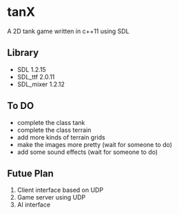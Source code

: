 # tanX
A 2D tank game written in c++11 using SDL

## Library
+ SDL 1.2.15
+ SDL_ttf 2.0.11
+ SDL_mixer 1.2.12

## To DO
+ complete the class tank
+ complete the class terrain
+ add more kinds of terrain grids
+ make the images more pretty (wait for someone to do)
+ add some sound effects (wait for someone to do)

## Futue Plan
1. Client interface based on UDP
2. Game server using UDP
3. AI interface
